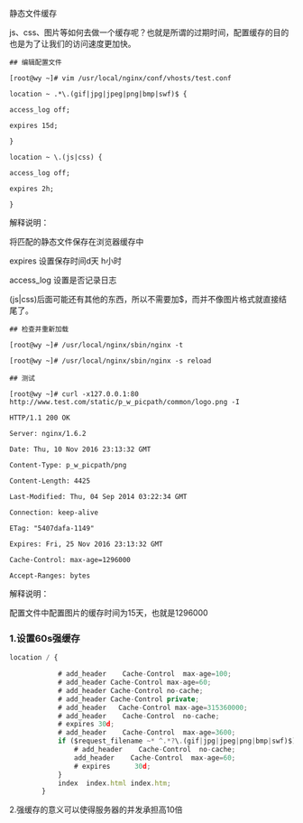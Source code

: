 静态文件缓存

js、css、图片等如何去做一个缓存呢？也就是所谓的过期时间，配置缓存的目的也是为了让我们的访问速度更加快。

```
## 编辑配置文件

[root@wy ~]# vim /usr/local/nginx/conf/vhosts/test.conf

location ~ .*\.(gif|jpg|jpeg|png|bmp|swf)$ {

access_log off;

expires 15d;

}

location ~ \.(js|css) {

access_log off;

expires 2h;

}
```

解释说明：

将匹配的静态文件保存在浏览器缓存中

expires 设置保存时间d天 h小时

access_log 设置是否记录日志

(js|css)后面可能还有其他的东西，所以不需要加$，而并不像图片格式就直接结尾了。

```
## 检查并重新加载

[root@wy ~]# /usr/local/nginx/sbin/nginx -t

[root@wy ~]# /usr/local/nginx/sbin/nginx -s reload

## 测试

[root@wy ~]# curl -x127.0.0.1:80 http://www.test.com/static/p_w_picpath/common/logo.png -I

HTTP/1.1 200 OK

Server: nginx/1.6.2

Date: Thu, 10 Nov 2016 23:13:32 GMT

Content-Type: p_w_picpath/png

Content-Length: 4425

Last-Modified: Thu, 04 Sep 2014 03:22:34 GMT

Connection: keep-alive

ETag: "5407dafa-1149"

Expires: Fri, 25 Nov 2016 23:13:32 GMT

Cache-Control: max-age=1296000

Accept-Ranges: bytes

```

解释说明：

配置文件中配置图片的缓存时间为15天，也就是1296000

### 1.设置60s强缓存

```javascript
location / {

            # add_header    Cache-Control  max-age=100;
            # add_header Cache-Control max-age=60;
            # add_header Cache-Control no-cache;
            # add_header Cache-Control private;
            # add_header   Cache-Control max-age=315360000;
            # add_header    Cache-Control  no-cache;
            # expires 30d;
            # add_header    Cache-Control  max-age=3600;
            if ($request_filename ~* ^.*?\.(gif|jpg|jpeg|png|bmp|swf)$){
                # add_header    Cache-Control  no-cache;
                add_header    Cache-Control  max-age=60;
                # expires      30d;
            }
            index  index.html index.htm;
        }
```

2.强缓存的意义可以使得服务器的并发承担高10倍